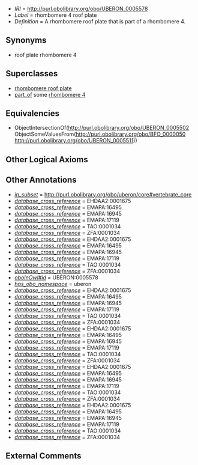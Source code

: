  * *IRI* = http://purl.obolibrary.org/obo/UBERON_0005578
 * *Label* = rhombomere 4 roof plate
 * *Definition* = A rhombomere roof plate that is part of a rhombomere 4.

## Synonyms

 * roof plate rhombomere 4

## Superclasses

 * [rhombomere roof plate](../../UBERON/02/UBERON_0005502.md)
 * [part_of](../../BFO/50/BFO_0000050.md) some [rhombomere 4](../../UBERON/11/UBERON_0005511.md)

## Equivalencies

 * ObjectIntersectionOf(<http://purl.obolibrary.org/obo/UBERON_0005502> ObjectSomeValuesFrom(<http://purl.obolibrary.org/obo/BFO_0000050> <http://purl.obolibrary.org/obo/UBERON_0005511>))

## Other Logical Axioms


## Other Annotations

 * *[in_subset](../../et/oboInOwl#inSubset.md)* = http://purl.obolibrary.org/obo/uberon/core#vertebrate_core
 * *[database_cross_reference](../../ef/oboInOwl#hasDbXref.md)* = EHDAA2:0001675
 * *[database_cross_reference](../../ef/oboInOwl#hasDbXref.md)* = EMAPA:16495
 * *[database_cross_reference](../../ef/oboInOwl#hasDbXref.md)* = EMAPA:16945
 * *[database_cross_reference](../../ef/oboInOwl#hasDbXref.md)* = EMAPA:17119
 * *[database_cross_reference](../../ef/oboInOwl#hasDbXref.md)* = TAO:0001034
 * *[database_cross_reference](../../ef/oboInOwl#hasDbXref.md)* = ZFA:0001034
 * *[database_cross_reference](../../ef/oboInOwl#hasDbXref.md)* = EHDAA2:0001675
 * *[database_cross_reference](../../ef/oboInOwl#hasDbXref.md)* = EMAPA:16495
 * *[database_cross_reference](../../ef/oboInOwl#hasDbXref.md)* = EMAPA:16945
 * *[database_cross_reference](../../ef/oboInOwl#hasDbXref.md)* = EMAPA:17119
 * *[database_cross_reference](../../ef/oboInOwl#hasDbXref.md)* = TAO:0001034
 * *[database_cross_reference](../../ef/oboInOwl#hasDbXref.md)* = ZFA:0001034
 * *[oboInOwl#id](../../id/oboInOwl#id.md)* = UBERON:0005578
 * *[has_obo_namespace](../../ce/oboInOwl#hasOBONamespace.md)* = uberon
 * *[database_cross_reference](../../ef/oboInOwl#hasDbXref.md)* = EHDAA2:0001675
 * *[database_cross_reference](../../ef/oboInOwl#hasDbXref.md)* = EMAPA:16495
 * *[database_cross_reference](../../ef/oboInOwl#hasDbXref.md)* = EMAPA:16945
 * *[database_cross_reference](../../ef/oboInOwl#hasDbXref.md)* = EMAPA:17119
 * *[database_cross_reference](../../ef/oboInOwl#hasDbXref.md)* = TAO:0001034
 * *[database_cross_reference](../../ef/oboInOwl#hasDbXref.md)* = ZFA:0001034
 * *[database_cross_reference](../../ef/oboInOwl#hasDbXref.md)* = EHDAA2:0001675
 * *[database_cross_reference](../../ef/oboInOwl#hasDbXref.md)* = EMAPA:16495
 * *[database_cross_reference](../../ef/oboInOwl#hasDbXref.md)* = EMAPA:16945
 * *[database_cross_reference](../../ef/oboInOwl#hasDbXref.md)* = EMAPA:17119
 * *[database_cross_reference](../../ef/oboInOwl#hasDbXref.md)* = TAO:0001034
 * *[database_cross_reference](../../ef/oboInOwl#hasDbXref.md)* = ZFA:0001034
 * *[database_cross_reference](../../ef/oboInOwl#hasDbXref.md)* = EHDAA2:0001675
 * *[database_cross_reference](../../ef/oboInOwl#hasDbXref.md)* = EMAPA:16495
 * *[database_cross_reference](../../ef/oboInOwl#hasDbXref.md)* = EMAPA:16945
 * *[database_cross_reference](../../ef/oboInOwl#hasDbXref.md)* = EMAPA:17119
 * *[database_cross_reference](../../ef/oboInOwl#hasDbXref.md)* = TAO:0001034
 * *[database_cross_reference](../../ef/oboInOwl#hasDbXref.md)* = ZFA:0001034
 * *[database_cross_reference](../../ef/oboInOwl#hasDbXref.md)* = EHDAA2:0001675
 * *[database_cross_reference](../../ef/oboInOwl#hasDbXref.md)* = EMAPA:16495
 * *[database_cross_reference](../../ef/oboInOwl#hasDbXref.md)* = EMAPA:16945
 * *[database_cross_reference](../../ef/oboInOwl#hasDbXref.md)* = EMAPA:17119
 * *[database_cross_reference](../../ef/oboInOwl#hasDbXref.md)* = TAO:0001034
 * *[database_cross_reference](../../ef/oboInOwl#hasDbXref.md)* = ZFA:0001034

## External Comments

